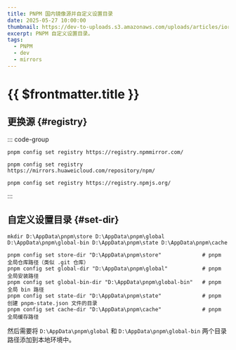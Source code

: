 ```yaml
---
title: PNPM 国内镜像源并自定义设置目录 
date: 2025-05-27 10:00:00
thumbnail: https://dev-to-uploads.s3.amazonaws.com/uploads/articles/iorh6ftsaniq8afcuf34.png
excerpt: PNPM 自定义设置目录。
tags: 
  - PNPM
  - dev
  - mirrors
---
```


# {{ $frontmatter.title }}

## 更换源 {#registry}

::: code-group

```shell [阿里源]
pnpm config set registry https://registry.npmmirror.com/
```

```shell [华为源]
pnpm config set registry https://mirrors.huaweicloud.com/repository/npm/
```

```shell [官方镜像源]
pnpm config set registry https://registry.npmjs.org/
```

:::

## 自定义设置目录 {#set-dir}

```
mkdir D:\AppData\pnpm\store D:\AppData\pnpm\global D:\AppData\pnpm\global-bin D:\AppData\pnpm\state D:\AppData\pnpm\cache

pnpm config set store-dir "D:\AppData\pnpm\store"             # pnpm 全局仓库路径（类似 .git 仓库）
pnpm config set global-dir "D:\AppData\pnpm\global"           # pnpm 全局安装路径
pnpm config set global-bin-dir "D:\AppData\pnpm\global-bin"   # pnpm 全局 bin 路径
pnpm config set state-dir "D:\AppData\pnpm\state"             # pnpm 创建 pnpm-state.json 文件的目录
pnpm config set cache-dir "D:\AppData\pnpm\cache"             # pnpm 全局缓存路径
```

然后需要将 `D:\AppData\pnpm\global` 和 `D:\AppData\pnpm\global-bin` 两个目录路径添加到本地环境中。
